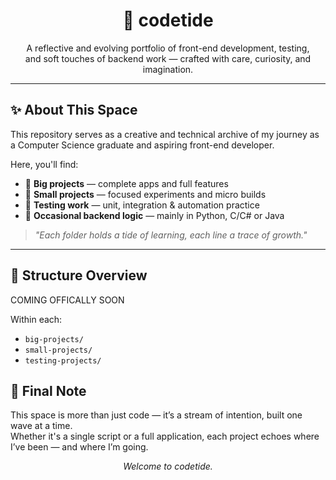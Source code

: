 <h1 align="center">🌊 codetide</h1>

<p align="center">
A reflective and evolving portfolio of front-end development, testing,<br>
and soft touches of backend work — crafted with care, curiosity, and imagination.
</p>

---

## ✨ About This Space

This repository serves as a creative and technical archive of my journey as a Computer Science graduate and aspiring front-end developer.

Here, you'll find:
- 🧩 **Big projects** — complete apps and full features
- 🎯 **Small projects** — focused experiments and micro builds
- 🧪 **Testing work** — unit, integration & automation practice
- 🌱 **Occasional backend logic** — mainly in Python, C/C# or Java

> _"Each folder holds a tide of learning, each line a trace of growth."_  

---

## 📁 Structure Overview

COMING OFFICALLY SOON 



Within each:
- `big-projects/`
- `small-projects/`
- `testing-projects/`


## 💬 Final Note

This space is more than just code — it’s a stream of intention, built one wave at a time.  
Whether it's a single script or a full application, each project echoes where I’ve been — and where I’m going.

<p align="center"><i>Welcome to codetide.</i></p>
